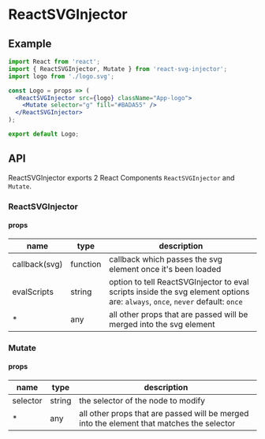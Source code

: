 # ReactSVGInjector

## Example

```jsx
import React from 'react';
import { ReactSVGInjector, Mutate } from 'react-svg-injector';
import logo from './logo.svg';

const Logo = props => (
  <ReactSVGInjector src={logo} className="App-logo">
    <Mutate selector="g" fill="#BADA55" />
  </ReactSVGInjector>
);

export default Logo;
```

## API

ReactSVGInjector exports 2 React Components `ReactSVGInjector` and `Mutate`.

### ReactSVGInjector

#### props

| name          | type     | description                                                                                                                   |
| ------------- | -------- | ----------------------------------------------------------------------------------------------------------------------------- |
| callback(svg) | function | callback which passes the svg element once it's been loaded                                                                   |
| evalScripts   | string   | option to tell ReactSVGInjector to eval scripts inside the svg element options are: `always`, `once`, `never` default: `once` |
| \*            | any      | all other props that are passed will be merged into the svg element                                                           |

### Mutate

#### props

| name     | type   | description                                                                               |
| -------- | ------ | ----------------------------------------------------------------------------------------- |
| selector | string | the selector of the node to modify                                                        |
| \*       | any    | all other props that are passed will be merged into the element that matches the selector |
